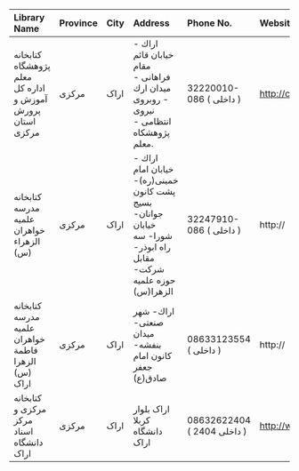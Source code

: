 | Library Name                                              | Province   | City   | Address                                                                                                          | Phone No.                  | Website                        |
|:----------------------------------------------------------|:-----------|:-------|:-----------------------------------------------------------------------------------------------------------------|:---------------------------|:-------------------------------|
| كتابخانه پژوهشگاه معلم اداره كل آموزش و پرورش استان مركزی | مرکزی      | اراک   | اراك - خیابان قائم مقام فراهانی - میدان ارك - روبروی نیروی انتظامی - پژوهشكاه معلم.                              | 32220010-086 ( داخلی  )    | http://cms.medu.ir             |
| كتابخانه مدرسه علمیه خواهران الزهراء (س)                  | مرکزی      | اراک   | اراك - خیابان امام خمینی(ره)- پشت كانون بسیج جوانان- خیابان شورا- سه راه ابوذر- مقابل شركت- حوزه علمیه الزهرا(س) | 32247910-086 ( داخلی  )    | http://                        |
| کتابخانه مدرسه علمیه خواهران فاطمة الزهرا (س) اراک        | مرکزی      | اراک   | اراك- شهر صنعتی- میدان بنفشه- کانون امام جعفر صادق(ع)                                                            | 08633123554 ( داخلی  )     | http://                        |
| کتابخانه مرکزی و مرکز اسناد دانشگاه اراک                  | مرکزی      | اراک   | اراک بلوار کربلا دانشگاه اراک                                                                                    | 08632622404 ( داخلی 2404 ) | http://www.digilib.araku.ac.ir |